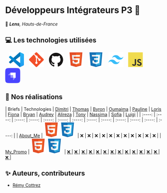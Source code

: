 # Développeurs Intégrateurs P3 🚀

📍 ***Lens**, Hauts-de-France*

## 💻 Les technologies utilisées

&nbsp;&nbsp;
![img_vscode](./img/vscode.svg)
&nbsp;&nbsp;
![img_git](./img/git.svg)
&nbsp;&nbsp;
![img_github](./img/github.svg)
&nbsp;&nbsp;
![img_html](./img/html.svg)
&nbsp;&nbsp;
![img_css](./img/css.svg)
&nbsp;&nbsp;
![img_tailwind](./img/tailwind.svg)
&nbsp;&nbsp;
![img_javascript](./img/javascript.svg)
&nbsp;&nbsp;
![img_strapi](./img/strapi.svg)

## 🚀 Nos réalisations

| Briefs | Technologies | <a href="https://github.com/PandaaxDvlpt">Dimitri</a> | <a href="https://github.com/LaCageANicolas">Thomas</a> | <a href="https://github.com/Drakane">Byron</a> | <a href="https://github.com/oumaima-gaghou">Oumaima</a> | <a href="https://github.com/Pauline-13">Pauline</a> | <a href="https://github.com/Sirolbfr">Loris</a> | <a href="https://github.com/Fionacz">Fiona</a> | <a href="https://github.com/bryanT062">Bryan</a> | <a href="https://github.com/Audrey2046">Audrey</a> | <a href="https://github.com/AlirezaAlavi7713">Alireza</a> | <a href="https://github.com/Tonny654">Tony</a> | <a href="https://github.com/nasskconcept">Nassima</a> | <a href="https://github.com/SofiaB25">Sofia</a> | <a href="https://github.com/">Luigi</a> |
| :----: | :----: | :----: | :----: | :----: | :----: | :----: | :----: | :----: | :----: | :----: | :----: | :----: |
| [About_Me](https://github.com/DEV-INTE-P3-LENS-2025/about_me) | ![img_html](./img/html.svg)&nbsp;![img_css](./img/css.svg)&nbsp; | ❌ | ❌ | ❌ | ❌ | ❌ | ❌ | ❌ | ❌ | ❌ | ❌ | ❌ |
| [My_Promo](https://github.com/DEV-INTE-P3-LENS-2025/my_promo) | ![img_html](./img/html.svg)&nbsp;![img_css](./img/css.svg)&nbsp; | <a href="https://github.com/PandaaxDvlpt"> ❌ </a> | <a href="https://github.com/LaCageANicolas"> ❌ </a> | <a href="https://github.com/Drakane"> ❌ </a> | <a href="https://github.com/oumaima-gaghou"> ❌ </a> | <a href="https://github.com/Pauline-13"> ❌ </a> | <a href="https://github.com/Sirolbfr"> ❌ </a> | <a href="https://github.com/Fionacz"> ❌ </a> | <a href="https://github.com/bryanT062"> ❌ </a> | <a href="https://github.com/Audrey2046"> ❌ </a> | <a href="https://github.com/AlirezaAlavi7713"> ❌ </a> | <a href="https://github.com/Tonny654"> ❌ </a> | <a href="https://github.com/nasskconcept"> ❌ </a> | <a href="https://github.com/SofiaB25"> ❌ </a> | <a href="https://github.com/"> ❌ </a> |

## ✨ Auteurs, contributeurs

* [Rémy Cottrez](https://github.com/RemyCTRZ)
